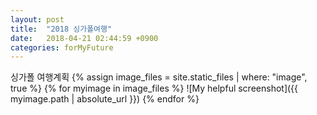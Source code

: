 ```yaml
---
layout: post
title:  "2018 싱가폴여행"
date:   2018-04-21 02:44:59 +0900
categories: forMyFuture
---
```


싱가폴 여행계획
{% assign image_files = site.static_files | where: "image", true %}
{% for myimage in image_files %}
  ![My helpful screenshot]({{ myimage.path | absolute_url }})
{% endfor %}
